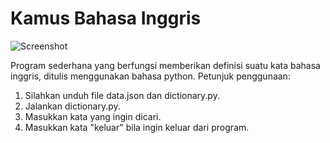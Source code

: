 # Kamus Bahasa Inggris
![Screenshot](https://image.ibb.co/gk3ijJ/screenshot.png)

Program sederhana yang berfungsi memberikan definisi suatu kata bahasa inggris, ditulis menggunakan bahasa python.
Petunjuk penggunaan:
1. Silahkan unduh file data.json dan dictionary.py.
2. Jalankan dictionary.py.
3. Masukkan kata yang ingin dicari.
4. Masukkan kata "keluar" bila ingin keluar dari program.
